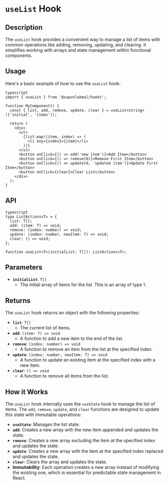 # `useList` Hook

## Description

The `useList` hook provides a convenient way to manage a list of items with common operations like adding, removing, updating, and clearing. It simplifies working with arrays and state management within functional components.

## Usage

Here's a basic example of how to use the `useList` hook:

```
typescript
import { useList } from '@supunlakmal/hooks';

function MyComponent() {
  const { list, add, remove, update, clear } = useList<string>(['initial', 'items']);

  return (
    <div>
      <ul>
        {list.map((item, index) => (
          <li key={index}>{item}</li>
        ))}
      </ul>
      <button onClick={() => add('new item')}>Add Item</button>
      <button onClick={() => remove(0)}>Remove First Item</button>
      <button onClick={() => update(0, 'updated item')}>Update First Item</button>
      <button onClick={clear}>Clear List</button>
    </div>
  );
}
```

## API

```
typescript
type ListActions<T> = {
  list: T[];
  add: (item: T) => void;
  remove: (index: number) => void;
  update: (index: number, newItem: T) => void;
  clear: () => void;
};

function useList<T>(initialList: T[]): ListActions<T>;
```

## Parameters

- **`initialList`**: `T[]`
  - The initial array of items for the list. This is an array of type `T`.

## Returns

The `useList` hook returns an object with the following properties:

- **`list`**: `T[]`
  - The current list of items.
- **`add`**: `(item: T) => void`
  - A function to add a new item to the end of the list.
- **`remove`**: `(index: number) => void`
  - A function to remove an item from the list at the specified index.
- **`update`**: `(index: number, newItem: T) => void`
  - A function to update an existing item at the specified index with a new item.
- **`clear`**: `() => void`
  - A function to remove all items from the list.

## How it Works

The `useList` hook internally uses the `useState` hook to manage the list of items. The `add`, `remove`, `update`, and `clear` functions are designed to update this state with immutable operations:

- **`useState`**: Manages the list state.
- **`add`**: Creates a new array with the new item appended and updates the state.
- **`remove`**: Creates a new array excluding the item at the specified index and updates the state.
- **`update`**: Creates a new array with the item at the specified index replaced and updates the state.
- **`clear`**: Clears the array and updates the state.
- **Immutability**: Each operation creates a new array instead of modifying the existing one, which is essential for predictable state management in React.
